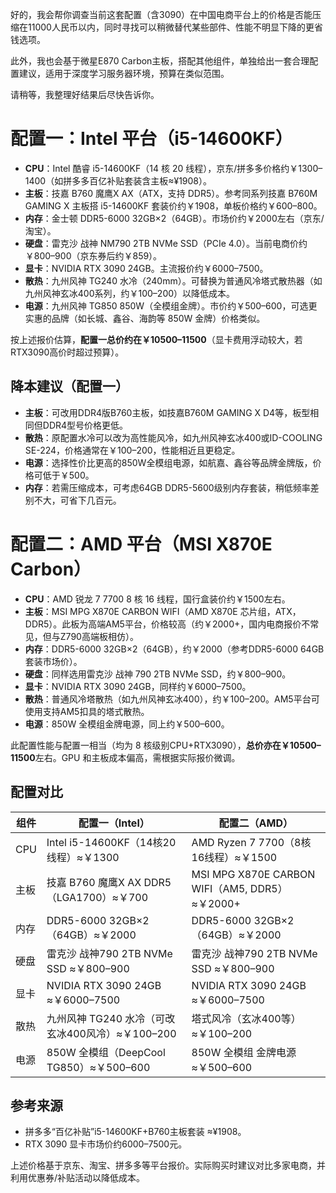 好的，我会帮你调查当前这套配置（含3090）在中国电商平台上的价格是否能压缩在11000人民币以内，同时寻找可以稍微替代某些部件、性能不明显下降的更省钱选项。

此外，我也会基于微星E870 Carbon主板，搭配其他组件，单独给出一套合理配置建议，适用于深度学习服务器环境，预算在类似范围。

请稍等，我整理好结果后尽快告诉你。

# 配置一：Intel 平台（i5-14600KF）

- **CPU**：Intel 酷睿 i5-14600KF（14 核 20 线程），京东/拼多多价格约￥1300–1400（如拼多多百亿补贴套装含主板≈¥1908）。
- **主板**：技嘉 B760 魔鹰X AX（ATX，支持 DDR5）。参考同系列技嘉 B760M GAMING X 主板搭 i5-14600KF 套装价约￥1908，单板价格约￥600–800。
- **内存**：金士顿 DDR5-6000 32GB×2（64GB）。市场价约￥2000左右（京东/淘宝）。
- **硬盘**：雷克沙 战神 NM790 2TB NVMe SSD（PCIe 4.0）。当前电商价约￥800–900（京东券后约￥859）。
- **显卡**：NVIDIA RTX 3090 24GB。主流报价约￥6000–7500。
- **散热**：九州风神 TG240 水冷（240mm）。可替换为普通风冷塔式散热器（如九州风神玄冰400系列，约￥100–200）以降低成本。
- **电源**：九州风神 TG850 850W（全模组金牌）。市价约￥500–600，可选更实惠的品牌（如长城、鑫谷、海韵等 850W 金牌）价格类似。

按上述报价估算，**配置一总价约在￥10500–11500**（显卡费用浮动较大，若RTX3090高价时超过预算）。

## 降本建议（配置一）

- **主板**：可改用DDR4版B760主板，如技嘉B760M GAMING X D4等，板型相同但DDR4型号价格更低。
- **散热**：原配置水冷可以改为高性能风冷，如九州风神玄冰400或ID-COOLING SE-224，价格通常在￥100–200，性能相近且更稳定。
- **电源**：选择性价比更高的850W全模组电源，如航嘉、鑫谷等品牌金牌版，价格可低于￥500。
- **内存**：若需压缩成本，可考虑64GB DDR5-5600级别内存套装，稍低频率差别不大，可省下几百元。

# 配置二：AMD 平台（MSI X870E Carbon）

- **CPU**：AMD 锐龙 7 7700 8 核 16 线程，国行盒装价约￥1500左右。
- **主板**：MSI MPG X870E CARBON WIFI（AMD X870E 芯片组，ATX，DDR5）。此板为高端AM5平台，价格较高（约￥2000+，国内电商报价不常见，但与Z790高端板相仿）。
- **内存**：DDR5-6000 32GB×2（64GB），约￥2000（参考DDR5-6000 64GB套装市场价）。
- **硬盘**：同样选用雷克沙 战神 790 2TB NVMe SSD，约￥800–900。
- **显卡**：NVIDIA RTX 3090 24GB，同样约￥6000–7500。
- **散热**：普通风冷塔散热（如九州风神玄冰400），约￥100–200。AM5平台可使用支持AM5扣具的塔式散热。
- **电源**：850W 全模组金牌电源，同上约￥500–600。

此配置性能与配置一相当（均为 8 核级别CPU+RTX3090），**总价亦在￥10500–11500**左右。GPU 和主板成本偏高，需根据实际报价微调。

## 配置对比

| 组件 | 配置一（Intel）                                  | 配置二（AMD）                                  |
| ---- | ------------------------------------------------ | ---------------------------------------------- |
| CPU  | Intel i5-14600KF（14核20线程）≈￥1300            | AMD Ryzen 7 7700（8核16线程）≈￥1500           |
| 主板 | 技嘉 B760 魔鹰X AX DDR5（LGA1700）≈￥700         | MSI MPG X870E CARBON WIFI（AM5, DDR5）≈￥2000+ |
| 内存 | DDR5-6000 32GB×2（64GB）≈￥2000                  | DDR5-6000 32GB×2（64GB）≈￥2000                |
| 硬盘 | 雷克沙 战神790 2TB NVMe SSD ≈￥800–900           | 雷克沙 战神790 2TB NVMe SSD ≈￥800–900         |
| 显卡 | NVIDIA RTX 3090 24GB ≈￥6000–7500                | NVIDIA RTX 3090 24GB ≈￥6000–7500              |
| 散热 | 九州风神 TG240 水冷（可改玄冰400风冷）≈￥100–200 | 塔式风冷（玄冰400等）≈￥100–200                |
| 电源 | 850W 全模组（DeepCool TG850）≈￥500–600          | 850W 全模组 金牌电源≈￥500–600                 |

## 参考来源

- 拼多多“百亿补贴”i5-14600KF+B760主板套装 ≈¥1908。
- RTX 3090 显卡市场价约6000–7500元。

上述价格基于京东、淘宝、拼多多等平台报价。实际购买时建议对比多家电商，并利用优惠券/补贴活动以降低成本。